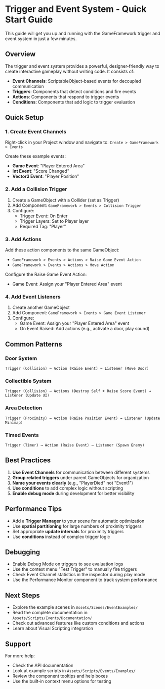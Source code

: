 # Trigger and Event System - Quick Start Guide

This guide will get you up and running with the GameFramework trigger and event system in just a few minutes.

## Overview

The trigger and event system provides a powerful, designer-friendly way to create interactive gameplay without writing code. It consists of:

- **Event Channels**: ScriptableObject-based events for decoupled communication
- **Triggers**: Components that detect conditions and fire events
- **Actions**: Components that respond to trigger events
- **Conditions**: Components that add logic to trigger evaluation

## Quick Setup

### 1. Create Event Channels

Right-click in your Project window and navigate to:
`Create > GameFramework > Events`

Create these example events:
- **Game Event**: "Player Entered Area"
- **Int Event**: "Score Changed"
- **Vector3 Event**: "Player Position"

### 2. Add a Collision Trigger

1. Create a GameObject with a Collider (set as Trigger)
2. Add Component: `GameFramework > Events > Collision Trigger`
3. Configure:
   - Trigger Event: On Enter
   - Trigger Layers: Set to Player layer
   - Required Tag: "Player"

### 3. Add Actions

Add these action components to the same GameObject:
- `GameFramework > Events > Actions > Raise Game Event Action`
- `GameFramework > Events > Actions > Move Action`

Configure the Raise Game Event Action:
- Game Event: Assign your "Player Entered Area" event

### 4. Add Event Listeners

1. Create another GameObject
2. Add Component: `GameFramework > Events > Game Event Listener`
3. Configure:
   - Game Event: Assign your "Player Entered Area" event
   - On Event Raised: Add actions (e.g., activate a door, play sound)

## Common Patterns

### Door System
```
Trigger (Collision) → Action (Raise Event) → Listener (Move Door)
```

### Collectible System
```
Trigger (Collision) → Actions (Destroy Self + Raise Score Event) → Listener (Update UI)
```

### Area Detection
```
Trigger (Proximity) → Action (Raise Position Event) → Listener (Update Minimap)
```

### Timed Events
```
Trigger (Timer) → Action (Raise Event) → Listener (Spawn Enemy)
```

## Best Practices

1. **Use Event Channels** for communication between different systems
2. **Group related triggers** under parent GameObjects for organization
3. **Name your events clearly** (e.g., "PlayerDied" not "Event1")
4. **Use conditions** to add complex logic without scripting
5. **Enable debug mode** during development for better visibility

## Performance Tips

- Add a **Trigger Manager** to your scene for automatic optimization
- Use **spatial partitioning** for large numbers of proximity triggers
- Set appropriate **update intervals** for proximity triggers
- Use **conditions** instead of complex trigger logic

## Debugging

- Enable Debug Mode on triggers to see evaluation logs
- Use the context menu "Test Trigger" to manually fire triggers
- Check Event Channel statistics in the inspector during play mode
- Use the Performance Monitor component to track system performance

## Next Steps

- Explore the example scenes in `Assets/Scenes/EventExamples/`
- Read the complete documentation in `Assets/Scripts/Events/Documentation/`
- Check out advanced features like custom conditions and actions
- Learn about Visual Scripting integration

## Support

For more help:
- Check the API documentation
- Look at example scripts in `Assets/Scripts/Events/Examples/`
- Review the component tooltips and help boxes
- Use the built-in context menu options for testing